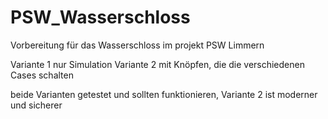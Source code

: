 # PSW_Wasserschloss
Vorbereitung für das Wasserschloss im projekt PSW Limmern

Variante 1 nur Simulation
Variante 2 mit Knöpfen, die die verschiedenen Cases schalten

beide Varianten getestet und sollten funktionieren, Variante 2 ist moderner und sicherer
